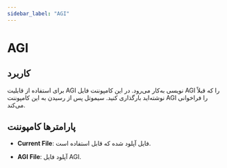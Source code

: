 ```yaml
---
sidebar_label: "AGI"
---
```

<head>
  <title>معرفی AGI | مستندات سیموتل</title>
</head>


# AGI

## کاربرد

برای استفاده از قابلیت AGI نویسی به‌کار می‌رود. در این كامپوننت فایل AGI را كه قبلاً نوشته‌اید بارگذاری کنید. سیموتل پس از رسیدن به این كامپوننت AGI را فراخوانی می‌كند.


## پارامترها کامپوننت

- **Current File**: فایل آپلود شده كه قابل استفاده است.

- **AGI File**: آپلود فایل AGI.
